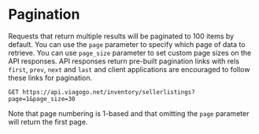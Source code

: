 # Pagination

Requests that return multiple results will be paginated to 100 items by default.
You can use the `page` parameter to specify which page of data to retrieve. You
can use `page_size` parameter to set custom page sizes on the API responses. API
responses return pre-built pagination links with rels `first`, `prev`, `next`
and `last` and client applications are encouraged to follow these links for
pagination.

`GET https://api.viagogo.net/inventory/sellerlistings?page=1&page_size=30`

Note that page numbering is 1-based and that omitting the `page` parameter will
return the first page.
